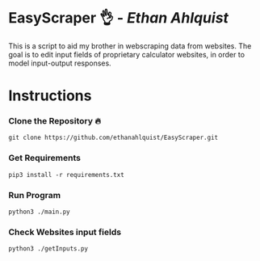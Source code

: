 
# EasyScraper 👌 - <em>Ethan Ahlquist</em>

This is a script to aid my brother in webscraping data from websites. 
The goal is to edit input fields of proprietary calculator websites, 
in order to model input-output responses.

# Instructions

### Clone the Repository 🔥
```
git clone https://github.com/ethanahlquist/EasyScraper.git
```
### Get Requirements
```
pip3 install -r requirements.txt
```
### Run Program
```
python3 ./main.py
```

### Check Websites input fields
```
python3 ./getInputs.py
```

